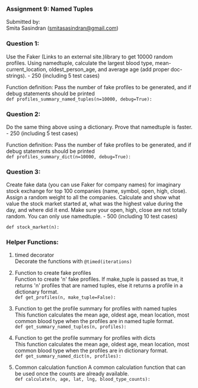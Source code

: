 ### Assignment 9: Named Tuples

Submitted by:   
Smita Sasindran (smitasasindran@gmail.com)


### Question 1:
Use the Faker (Links to an external site.)library to get 10000 random profiles. 
Using namedtuple, calculate the largest blood type, mean-current_location, oldest_person_age, 
and average age (add proper doc-strings). - 250 (including 5 test cases)


Function definition:
Pass the number of fake profiles to be generated, and if debug statements should be printed     
```def profiles_summary_named_tuples(n=10000, debug=True):```




### Question 2: 
Do the same thing above using a dictionary. Prove that namedtuple is faster. - 250 (including 5 test cases)   

Function definition:
Pass the number of fake profiles to be generated, and if debug statements should be printed     
```def profiles_summary_dict(n=10000, debug=True):```


### Question 3:
Create fake data (you can use Faker for company names) for imaginary stock exchange for top 100 companies 
(name, symbol, open, high, close). Assign a random weight to all the companies. 
Calculate and show what value the stock market started at, what was the highest value during the day, 
and where did it end. Make sure your open, high, close are not totally random. 
You can only use namedtuple. - 500  (including 10 test cases)

```def stock_market(n):```


### Helper Functions: 


1. timed decorator   
Decorate the functions with ```@timed(iterations)```

2. Function to create fake profiles  
Function to create 'n' fake profiles. If make_tuple is passed as true, it returns 'n' profiles 
that are named tuples, else it returns a profile in a dictionary format.  
```def get_profiles(n, make_tuple=False):```

3. Function to get the profile summary for profiles with named tuples  
This function calculates the mean age, oldest age, mean location, most common blood type when the profiles are in named tuple format.      
```def get_summary_named_tuples(n, profiles):```

4. Function to get the profile summary for profiles with dicts  
This function calculates the mean age, oldest age, mean location, most common blood type when the profiles are in dictionary format.      
```def get_summary_named_dict(n, profiles):```

5. Common calculation function 
A common calculation function that can be used once the counts are already available.   
```def calculate(n, age, lat, lng, blood_type_counts):```

